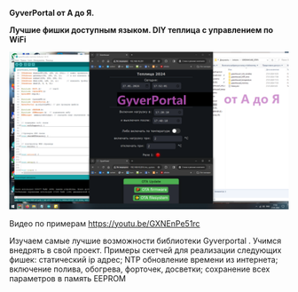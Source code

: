 **GyverPortal от А до Я.**


**Лучшие фишки доступным языком. DIY теплица с управлением по WiFi**

![КДПВ](https://github.com/nicelight/GyverPortal_best_examples/blob/main/!GREENHOUSE_STEPS/oblojka.png)

Видео по примерам https://youtu.be/GXNEnPe51rc

Изучаем самые лучшие возможности библиотеки Gyverportal . Учимся внедрять в свой проект. Примеры скетчей для реализации следующих фишек:
статический ip адрес;
NTP обновление времени из интернета;
включение полива, обогрева, форточек, досветки;
сохранение всех параметров в память EEPROM 
